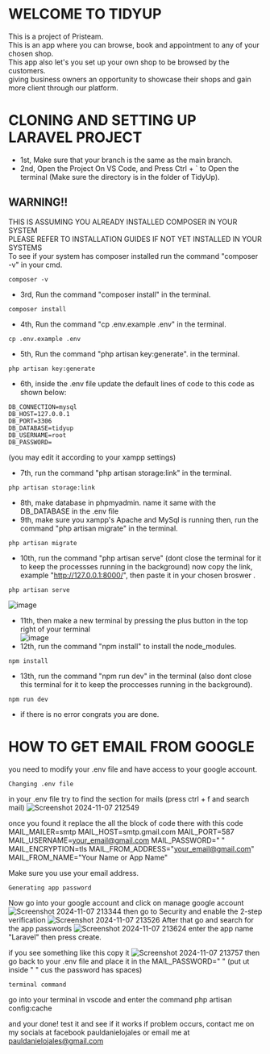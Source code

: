 # WELCOME TO TIDYUP
This is a project of Pristeam. </br>
This is an app where you can browse, book and appointment to any of your chosen shop. </br>
This app also let's you set up your own shop to be browsed by the customers. </br>
giving business owners an opportunity to showcase their shops and gain more client through our platform.

# CLONING AND SETTING UP LARAVEL PROJECT

- 1st, Make sure that your branch is the same as the main branch.
- 2nd, Open the Project On VS Code, and Press Ctrl + ` to Open the terminal (Make sure the directory is in the folder of TidyUp).

## WARNING!!
THIS IS ASSUMING YOU ALREADY INSTALLED COMPOSER IN YOUR SYSTEM </br>
PLEASE REFER TO INSTALLATION GUIDES IF NOT YET INSTALLED IN YOUR SYSTEMS </br>
To see if your system has composer installed run the command
"composer -v" in your cmd.
```
composer -v
```

- 3rd, Run the command "composer install" in the terminal.
```
composer install
```
- 4th, Run the command "cp .env.example .env" in the terminal.
```
cp .env.example .env
```
- 5th, Run the command "php artisan key:generate". in the terminal.
```
php artisan key:generate
```
- 6th, inside the .env file update the default lines of code to this code as shown below:
```
DB_CONNECTION=mysql
DB_HOST=127.0.0.1
DB_PORT=3306
DB_DATABASE=tidyup
DB_USERNAME=root
DB_PASSWORD=
```

(you may edit it according to your xampp settings)

- 7th, run the command "php artisan storage:link" in the terminal.
```
php artisan storage:link
```
- 8th, make database in phpmyadmin. name it same with the DB_DATABASE in the .env file 
- 9th, make sure you xampp's Apache and MySql is running then, run the command "php artisan migrate" in the terminal.
```
php artisan migrate
```
- 10th, run the command "php artisan serve" (dont close the terminal for it to keep the processses running in the background)
  now copy the link, example "http://127.0.0.1:8000/", then paste it in your chosen broswer .
```
php artisan serve
```
![image](https://github.com/user-attachments/assets/edfc360c-8039-45c8-8566-6bd320fbbd26)
- 11th, then make a new terminal by pressing the plus button in the top right of your terminal </br>
![image](https://github.com/user-attachments/assets/97b94aa5-3432-4921-a7bb-26514b07ac5f)
- 12th, run the command "npm install" to install the node_modules.
```
npm install
```
- 13th, run the command "npm run dev" in the terminal (also dont close this terminal for it to keep the proccesses running in the background).
```
npm run dev
```
- if there is no error congrats you are done.

# HOW TO GET EMAIL FROM GOOGLE
you need to modify your .env file and have access to your google account.

```
Changing .env file
```
in your .env file try to find the section for mails (press ctrl + f and search mail)
![Screenshot 2024-11-07 212549](https://github.com/user-attachments/assets/137993f4-e682-451c-8bf2-4e402dff55a6)

once you found it replace the all the block of code there with this code
MAIL_MAILER=smtp
MAIL_HOST=smtp.gmail.com
MAIL_PORT=587
MAIL_USERNAME=your_email@gmail.com
MAIL_PASSWORD=" "
MAIL_ENCRYPTION=tls
MAIL_FROM_ADDRESS="your_email@gmail.com"
MAIL_FROM_NAME="Your Name or App Name"

Make sure you use your email address. 
```
Generating app password
```
Now go into your google account and click on manage google account
![Screenshot 2024-11-07 213344](https://github.com/user-attachments/assets/27bb8933-4a56-448f-b51e-ab258c2900f7)
then go to Security and enable the 2-step verification
![Screenshot 2024-11-07 213526](https://github.com/user-attachments/assets/67282d59-a329-45ba-a827-7bedececf300)
After that go and search for the app passwords
![Screenshot 2024-11-07 213624](https://github.com/user-attachments/assets/81d43fbc-48af-473b-88e1-5e8a6b492ade)
enter the app name "Laravel" then press create.

if you see something like this copy it
![Screenshot 2024-11-07 213757](https://github.com/user-attachments/assets/5e0b779f-6242-4f4b-aa7d-4812a92fd9d2)
then go back to your .env file and place it in the MAIL_PASSWORD=" " (put ut inside " " cus the password has spaces)
```
terminal command
```
go into your terminal in vscode and enter the command 
php artisan config:cache

and your done! test it and see if it works
if problem occurs, contact me on my socials at facebook pauldanielojales or email me at pauldanielojales@gmail.com













